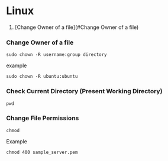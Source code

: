 # Linux

1. [Change Owner of a file](#Change Owner of a file)

### Change Owner of a file

```shell
sudo chown -R username:group directory
```

example

```shell
sudo chown -R ubuntu:ubuntu
```



### Check Current Directory (Present Working Directory)

```shell
pwd
```



### Change File Permissions

```shell
chmod 
```

Example

```shell
chmod 400 sample_server.pem
```

